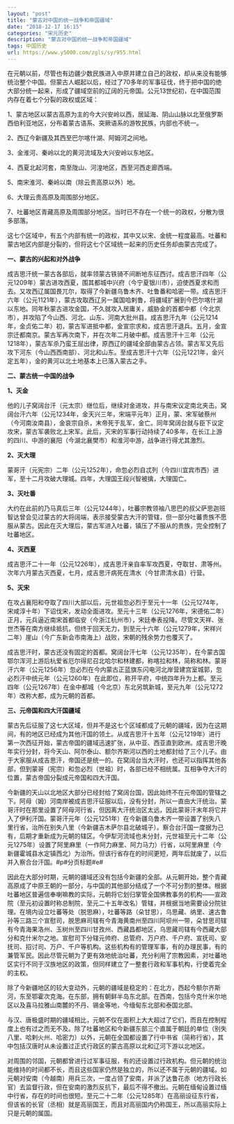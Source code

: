 ```yaml
---
layout: "post"
title: "蒙古对中国的统一战争和帝国疆域"
date: "2018-12-17 16:15"
categories: "宋元历史"
description: "蒙古对中国的统一战争和帝国疆域"
tags: 中国历史
url: https://www.y5000.com/zgls/sy/955.html
---
```






在元朝以前，尽管也有边疆少数民族进入中原并建立自己的政权，却从来没有能够统治整个中国。但蒙古人崛起以后，经过了70多年的军事征伐，终于把中国的绝大部分统一起来，形成了疆域空前的辽阔的元帝国。公元13世纪初，在中国范围内存在着七个分裂的政权或区域：

1、蒙古地区以蒙古高原为主的今大兴安岭以西，居延海、阴山山脉以北至俄罗斯西伯利亚地区，分布着蒙古语系、突厥语系的游牧民族，内部也不统一。

2、西辽今新疆及其西至巴尔喀什湖、阿姆河之间地。

3、金淮河、秦岭以北的黄河流域及大兴安岭以东地区。

4、西夏北起河套，南至陇山、河湟地区，西至河西走廊西端。

5、南宋淮河、秦岭以南（除云贵高原以外）地。

6、大理云贵高原及周围部分地区。

7、吐蕃地区青藏高原及周围部分地区。当时已不存在一个统一的政权，分散为很多部落。

这七个区域中，有五个内部有统一的政权，其中又以宋、金统一程度最高。吐蕃和蒙古地区内部是分裂的，但将这七个区域统一起来的历史任务却由蒙古完成了。

**一、蒙古的兴起和对外战争**

成吉思汗统一蒙古各部后，就率领蒙古铁骑不间断地东征西讨。成吉思汗四年（公元1209年）蒙古进攻西夏，围其都城中兴府（今宁夏银川市），迫使西夏求和而去。又攻西辽属国畏兀尔，取得了今新疆乌鲁木齐、吐鲁番和哈密一带。成吉思汗六年（公元1121年），蒙古攻取西辽另一属国哈剌鲁，将疆域扩展到今巴尔喀什湖以东地。同年秋蒙古进攻金国，不久就攻入居庸关，威胁金的首都中都（今北京市），并攻陷了今山西、河北、山东、河南大批州县。成吉思汗九年（公元1214年，金贞佑二年）初，蒙古军进抵中都，金宣宗求和，成吉思汗退兵。五月，金宣宗迁都南京。蒙古军再次南下，并在次年二月破中都。成吉思汗十三年（公元1218年），蒙古军杀乃蛮王屈出律，原西辽的疆域全部由蒙古占领。蒙古军又先后攻下河东（今山西西南部）、河北和山东。至成吉思汗十六年（公元1221年，金兴定五年），金的黄河以北土地基本上已落入蒙古之手。

**二、蒙古统一中国的战争**

**1、灭金**  

他的儿子窝阔台汗（元太宗）继位后，继续对金进攻，并与南宋议定南北夹击。窝阔台汗六年（公元1234年，金天兴三年，宋端平元年）正月，蒙、宋军破蔡州（今河南汝南县），金哀宗自杀，末帝死于乱军，金亡。同年窝阔台就与臣下议定攻宋，蒙古军袭败北上宋军。此后，灭宋的军事行动持续了40多年，在长江上游的四川、中游的襄阳（今湖北襄樊市）和淮河中游，战争进行得尤其激烈。

**2、灭大理**

蒙哥汗（元宪宗）二年（公元1252年），命忽必烈自忒列（今四川宜宾市西）进军，至十二月攻破大理城。四年，大理国王段兴智被擒，大理国亡。

**3、灭吐番**

大约在此前的乃马真后三年（公元1244年），吐蕃宗教领袖八思巴的叔父萨思迦班智达曾会见过蒙古的大将阔端，表示接受蒙古大汗的管辖，但一部分吐蕃贵族不愿服从蒙古。因此在灭大理后，蒙古军进入吐蕃，镇压了不服从的贵族，完全控制了吐蕃地区。

**4、灭西夏**

成吉思汗二十一年（公元1226年），成吉思汗亲自率军攻西夏，夺取甘、肃等州。次年六月蒙古灭西夏，七月，成吉思汗病死在清水（今甘肃清水县）行营。

**5、灭宋**

在攻占襄阳和夺取了四川大部以后，元世祖忽必烈于至元十一年（公元1274年，宋咸淳十年）下诏伐宋，发动全面进攻。至元十三年（公元1276年，宋德佑二年）正月，元兵逼近南宋首都临安（今浙江杭州市），宋廷奉表投降。尽管文天祥、张世杰等在南方继续抵抗，但终于回天无力，到至元十六年（公元1279年，宋祥兴二年）崖山（今广东新会市南海上）战败，宋朝的残余势力也覆灭了。

成吉思汗时，蒙古还没有固定的首都。窝阔台汗七年（公元1235年），在今蒙古国鄂尔浑河上游后杭爱省厄尔得尼召北哈尔和林建都，称喀拉和林，简称和林。蒙哥汗六年（公元1256年）忽必烈在今内蒙古正蓝旗东闪电河北岸营建宫室城郭，忽必烈汗中统元年（公元1260年）在此即位，称开平府，中统四年升为上都。至元四年（公元1267年）在金中都城（今北京）东北另筑新城，至元九年（公元1272年）改称大都，成为元朝的首都。

**三、元帝国和四大汗国疆域**

蒙古先后征服了这七大区域，但并不是这七个区域都成了元朝的疆域，因为在这期间，有的地区已经成为其他汗国的领土。从成吉思汗十五年（公元1219年）进行第一次西征开始，蒙古帝国的疆域迅速扩张，从中亚、西亚直到欧洲。成吉思汗晚年实行分封，将今天山、阿尔泰山、额尔齐斯河以西的土地都封给了三个儿子。由于大家服从成吉思汗，帝国还是统一的。在窝阔台当大汗时，也还可以指挥其他各部，但到蒙哥（宪宗）和忽必烈（世祖）时，各部已经不相统属。互相争夺大汗的位置，蒙古帝国分裂成元帝国和四大汗国。

今新疆的天山以北地区大部分已经封给了窝阔台国，因此始终不在元帝国的管辖之下。阿母（姆）河南岸被成吉思汗征服以后，没有分封，所以一直由大汗统治。蒙哥汗时在那里设置了阿母河行省，但因离大汗统治区太远，因此蒙哥汗末年将它并入了伊利汗国。蒙哥汗元年（公元1251年）在今新疆乌鲁木齐一带设置了别失八里行省，治所在别失八里（今新疆吉木萨尔县北破城子）。察合台汗国一度据为己有，后期才重新成为元朝的辖区。今伊犁河流域也未分封，元世祖至元十二年（公元1275年）设置了阿里麻里（一作阿力麻里、阿力马力）行省，以阿里麻里（今新疆霍城县水定镇西北）为治所。但该行省存在的时间更短，两年后就废了，以后并入察合台汗国。#p#分页标题#e#  
  
因此在大部分时期，元朝的疆域还没有包括今新疆的全部。从元朝开始，整个青藏高原成了中原王朝的一部分，与中国的其他部分结成了一个不可分割的整体。根据吐蕃地区普遍信奉喇嘛教的实际，元朝将它划归掌管全国佛教事务的机构——宣政院（至元初设置时称总制院，至元二十五年改名）管辖，并根据当地需要设分院驻理。在境内设立吐蕃等处（脱思麻），吐蕃等路（朵甘思），乌思藏、纳里、速古鲁孙等三路三个宣慰司，脱思麻司辖有今青海黄南州至四川阿坝州一带，朵甘思司辖有今青海果洛州、玉树州至四川甘孜州、西藏昌都地区，乌思藏司辖有今西藏大部分和克什米尔之地。宣慰司下分辖元帅府、总管府、万户府、千户府、宣抚司、安抚司、招讨司、万户、千户等机构。这些机构有的管理军事，有的办理民事，有的兼管军民。因此尽管元朝为了更有效地统治吐蕃，充分利用了宗教因素，对吐蕃地区实行不同于汉族地区的政策，但同样建立了一整套行政和军事机构，行使着完全的主权。

除了今新疆地区的较大变动外，元朝的疆域是稳定的：在北方，西起今额尔齐斯河，东至鄂霍次克海。在东部，拥有朝鲜半岛东北部。在西南，包括今克什米尔地区以及喜马拉雅山南麓的不丹、锡金等地，今缅甸东北部和泰国北部。

与汉、唐极盛时期的疆域相比，元朝不仅在面积上大大超过了它们，而且在控制程度上也有过之而无不及。除了吐蕃地区和今新疆东部三个直属于朝廷的单位（别失八里、哈剌火州、哈密力）以外，元朝在全国都设置了行中书省（简称行省），其中包括汉唐时从未设置过正式行政区的蒙古高原以北和辽河下游以北地区。

对周围的邻国，元朝都曾进行过军事征服，有的还设置过行政机构。但元朝的统治能维持的时间都不长，而且这些国家仍然是独立的，所以还不属于元朝的疆域。如元朝对安南（今越南）用兵三次，一度占领了安南，并派了达鲁花赤（地方行政长官）去监督行政，但在安南的激烈反抗下，最后不得不撤出。元朝在缅甸设置过缅中行省，存在的时间也很短。至元二十二年（公元1285年）在高丽设征东行省，但该省的长官（丞相）就是高丽国王，而且对高丽国内仍称国王，所以高丽实际上只是元朝的属国。

